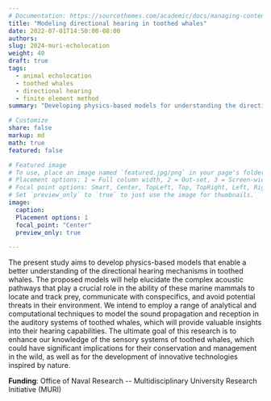 ```yaml
---
# Documentation: https://sourcethemes.com/academic/docs/managing-content/
title: "Modeling directional hearing in toothed whales"
date: 2022-07-01T14:50:00-08:00
authors: 
slug: 2024-muri-echolocation
weight: 40
draft: true
tags: 
  - animal echolocation
  - toothed whales
  - directional hearing
  - finite element method
summary: "Developing physics-based models for understanding the directional hearing in toothed whales."

# Customize
share: false
markup: md
math: true
featured: false

# Featured image
# To use, place an image named `featured.jpg/png` in your page's folder.
# Placement options: 1 = Full column width, 2 = Out-set, 3 = Screen-width
# Focal point options: Smart, Center, TopLeft, Top, TopRight, Left, Right, BottomLeft, Bottom, BottomRight
# Set `preview_only` to `true` to just use the image for thumbnails.
image:
  caption:
  Placement options: 1
  focal_point: "Center"
  preview_only: true

---
```


The present study aims to develop physics-based models that enable a better understanding of the directional hearing mechanisms in toothed whales. The proposed models will help elucidate the complex acoustic pathways that play a crucial role in the ability of these marine mammals to locate and track prey, communicate with conspecifics, and avoid potential threats in their environment. We intend to employ a range of analytical and computational techniques to model the sound propagation and reception in the auditory systems of toothed whales, which will provide valuable insights into their hearing capabilities. The ultimate goal of this research is to enhance our knowledge of the sensory systems of toothed whales, which could have significant implications for their conservation and management in the wild, as well as for the development of innovative technologies inspired by nature.

**Funding**: Office of Naval Research -- Multidisciplinary University Research Initiative (MURI) 
